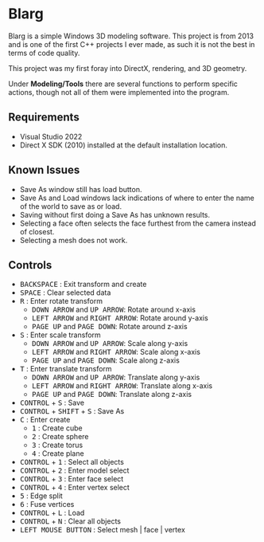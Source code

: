 # Blarg
Blarg is a simple Windows 3D modeling software. This project is from 2013 and is one of the first C++ projects I ever made, as such it is not the best in terms of code quality.

This project was my first foray into DirectX, rendering, and 3D geometry.

Under **Modeling/Tools** there are several functions to perform specific actions, though not all of them were implemented into the program.

## Requirements

- Visual Studio 2022
- Direct X SDK (2010) installed at the default installation location.

## Known Issues
- Save As window still has load button.
- Save As and Load windows lack indications of where to enter the name of the world to save as or load.
- Saving without first doing a Save As has unknown results.
- Selecting a face often selects the face furthest from the camera instead of closest.
- Selecting a mesh does not work.


## Controls
- <kbd>BACKSPACE</kbd> : Exit transform and create
- <kbd>SPACE</kbd> : Clear selected data
- <kbd>R</kbd> : Enter rotate transform
	- <kbd>DOWN ARROW</kbd> and <kbd>UP ARROW</kbd>: Rotate around x-axis
	- <kbd>LEFT ARROW</kbd> and <kbd>RIGHT ARROW</kbd>: Rotate around y-axis
	- <kbd>PAGE UP</kbd> and <kbd>PAGE DOWN</kbd>: Rotate around z-axis
- <kbd>S</kbd> : Enter scale transform
	- <kbd>DOWN ARROW</kbd> and <kbd>UP ARROW</kbd>: Scale along y-axis
	- <kbd>LEFT ARROW</kbd> and <kbd>RIGHT ARROW</kbd>: Scale along x-axis
	- <kbd>PAGE UP</kbd> and <kbd>PAGE DOWN</kbd>: Scale along z-axis
- <kbd>T</kbd> : Enter translate transform
	- <kbd>DOWN ARROW</kbd> and <kbd>UP ARROW</kbd>: Translate along y-axis
	- <kbd>LEFT ARROW</kbd> and <kbd>RIGHT ARROW</kbd>: Translate along x-axis
	- <kbd>PAGE UP</kbd> and <kbd>PAGE DOWN</kbd>: Translate along z-axis
- <kbd>CONTROL</kbd> + <kbd>S</kbd> : Save
- <kbd>CONTROL</kbd> + <kbd>SHIFT</kbd> + <kbd>S</kbd> : Save As
- <kbd>C</kbd> : Enter create
	- <kbd>1</kbd> : Create cube
	- <kbd>2</kbd> : Create sphere
	- <kbd>3</kbd> : Create torus
	- <kbd>4</kbd> : Create plane
- <kbd>CONTROL</kbd> + <kbd>1</kbd> : Select all objects
- <kbd>CONTROL</kbd> + <kbd>2</kbd> : Enter model select
- <kbd>CONTROL</kbd> + <kbd>3</kbd> : Enter face select
- <kbd>CONTROL</kbd> + <kbd>4</kbd> : Enter vertex select
- <kbd>5</kbd> : Edge split
- <kbd>6</kbd> : Fuse vertices
- <kbd>CONTROL</kbd> + <kbd>L</kbd> : Load
- <kbd>CONTROL</kbd> + <kbd>N</kbd> : Clear all objects
- <kbd>LEFT MOUSE BUTTON</kbd> : Select mesh | face | vertex